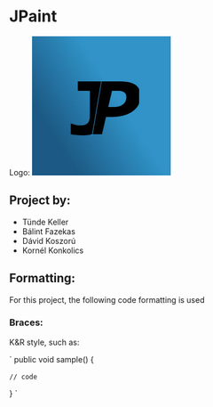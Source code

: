 # JPaint
Logo: 
![JPaint logo](logo.jpg "JPaint")

## Project by: 
- Tünde Keller
- Bálint Fazekas
- Dávid Koszorú
- Kornél Konkolics

## Formatting: 
For this project, the following code formatting is used 

### Braces: 
K&R style, such as: 

`
public void sample() {
 
    // code

}
`
